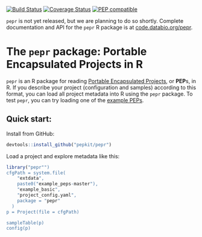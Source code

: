 
[![Build Status](https://travis-ci.org/pepkit/pepr.svg?branch=master)](https://travis-ci.org/pepkit/pepr)
[![Coverage Status](https://coveralls.io/repos/github/pepkit/pepr/badge.svg?branch=dev)](https://coveralls.io/github/pepkit/pepr?branch=dev&service=github)
[![PEP compatible](http://pepkit.github.io/img/PEP-compatible-green.svg)](http://pepkit.github.io)

`pepr` is not yet released, but we are planning to do so shortly. Complete documentation and API for the `pepr` R package is at [code.databio.org/pepr](http://code.databio.org/pepr/).

# The `pepr` package: Portable Encapsulated Projects in R

`pepr` is an R package for reading [Portable Encapsulated Projects](http://pep.databio.org/en/2.0.0/), or **PEP**s, in R. If you describe your project (configuration and samples) according to this format, you can load all project metadata into R using the `pepr` package. To test `pepr`, you can try loading one of the [example PEPs](https://github.com/pepkit/example_peps).


## Quick start:

Install from GitHub:

```R
devtools::install_github("pepkit/pepr")
```

Load a project and explore metadata like this:

```R
library("pepr"")
cfgPath = system.file(
    "extdata",
    paste0("example_peps-master"),
    "example_basic",
    "project_config.yaml",
    package = "pepr"
  )
p = Project(file = cfgPath)

sampleTable(p)
config(p)
```

